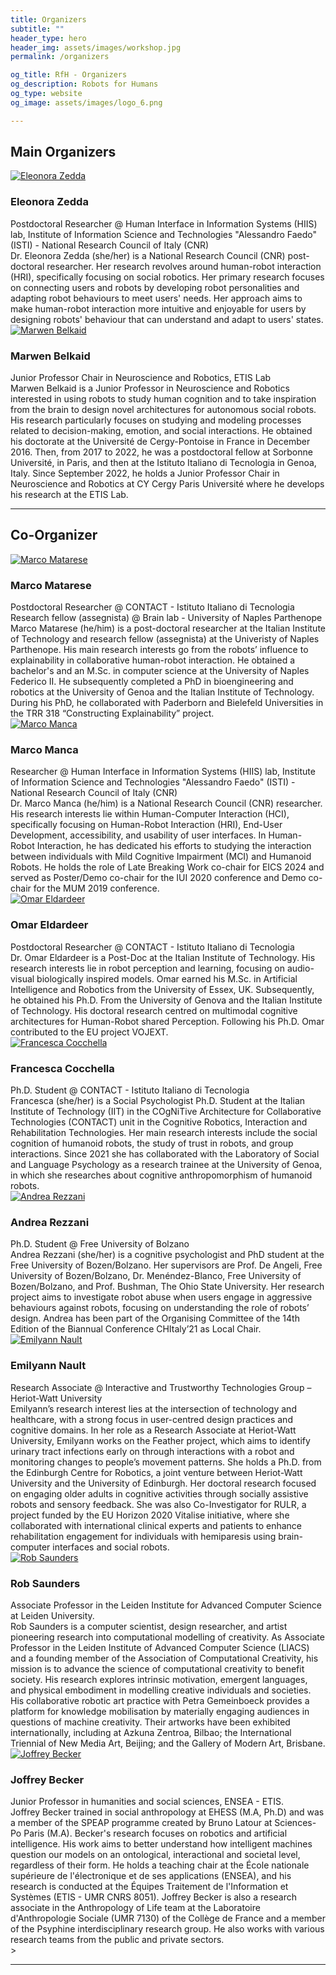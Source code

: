 ```yaml
---
title: Organizers
subtitle: ""
header_type: hero
header_img: assets/images/workshop.jpg
permalink: /organizers

og_title: RfH - Organizers
og_description: Robots for Humans
og_type: website
og_image: assets/images/logo_6.png

---
```

## Main Organizers

<section class="light">
    <div class="container py-2">
        <article class="postcard light blue">
            <a class="postcard__img_link" href="#">
                <img class="postcard__img" src="assets/images/Org25/org_EZ.jpg" alt="Eleonora Zedda" />
            </a>
            <div class="postcard__text t-dark">
                <h1 class="postcard__title blue">Eleonora Zedda</h1>
                <div class="postcard__subtitle small">Postdoctoral Researcher @ Human Interface in Information Systems (HIIS) lab, Institute of Information Science and Technologies "Alessandro Faedo" (ISTI) -  National Research Council of Italy (CNR)</div>
                <div class="postcard__subtitle small"><eleonora.zedda@isti.cnr.it></div>
                <div class="postcard__bar"></div>
                <div class="postcard__preview-txt">Dr. Eleonora Zedda (she/her) is a National Research Council (CNR) post-doctoral researcher. Her research revolves around human-robot interaction (HRI), specifically focusing on social robotics. Her primary research focuses on connecting users and robots by developing robot personalities and adapting robot behaviours to meet users' needs. Her approach aims to make human-robot interaction more intuitive and enjoyable for users by designing robots' behaviour that can understand and adapt to users' states. </div>
            </div>
        </article>
      </div>
</section>

<section class="light">
    <div class="container py-2">
        <article class="postcard light blue">
            <a class="postcard__img_link" href="#">
                <img class="postcard__img" src="assets/images/Org25/org_MB.jpg" alt="Marwen Belkaid" />
            </a>
            <div class="postcard__text t-dark">
                <h1 class="postcard__title blue">Marwen Belkaid</h1>
                <div class="postcard__subtitle small">Junior Professor Chair in Neuroscience and Robotics, ETIS Lab</div>
                <div class="postcard__subtitle small"><marwen.belkaid@ensea.fr></div>
                <div class="postcard__bar"></div>
                <div class="postcard__preview-txt">Marwen Belkaid is a Junior Professor in Neuroscience and Robotics interested in using robots to study human cognition and to take inspiration from the brain to design novel architectures for autonomous social robots. His research particularly focuses on studying and modeling processes related to decision-making, emotion, and social interactions. He obtained his doctorate at the Université de Cergy-Pontoise in France in December 2016. Then, from 2017 to 2022, he was a postdoctoral fellow at Sorbonne Université, in Paris, and then at the Istituto Italiano di Tecnologia in Genoa, Italy. Since September 2022, he holds a Junior Professor Chair in Neuroscience and Robotics at CY Cergy Paris Université where he develops his research at the ETIS Lab. </div>
            </div>
        </article>
      </div>
</section>

---
## Co-Organizer

<section class="light">
    <div class="container py-2">
        <article class="postcard light blue">
            <a class="postcard__img_link" href="#">
                <img class="postcard__img" src="assets/images/Org25/org_MM1.jpg" alt="Marco Matarese" />
            </a>
            <div class="postcard__text t-dark">
                <h1 class="postcard__title blue">Marco Matarese</h1>
                <div class="postcard__subtitle small">Postdoctoral Researcher @ CONTACT - Istituto Italiano di Tecnologia</div>
                <div class="postcard__subtitle small">Research fellow (assegnista) @ Brain lab - University of Naples Parthenope</div>
                <div class="postcard__subtitle small"><marco.matarese@iit.it></div>
                <div class="postcard__bar"></div>
                <div class="postcard__preview-txt">Marco Matarese (he/him) is a post-doctoral researcher at the Italian Institute of Technology and research fellow (assegnista) at the Univeristy of Naples Parthenope. His main research interests go from the robots’ influence to explainability in collaborative human-robot interaction. He obtained a bachelor's and an M.Sc. in computer science at the University of Naples Federico II. He subsequently completed a PhD in bioengineering and robotics at the University of Genoa and the Italian Institute of Technology. During his PhD, he collaborated with Paderborn and Bielefeld Universities in the TRR 318 “Constructing Explainability” project.</div>
            </div>
        </article>
        <article class="postcard light blue">
            <a class="postcard__img_link" href="#">
                <img class="postcard__img" src="assets/images/Org25/org_MM2.jpg" alt="Marco Manca" />
            </a>
            <div class="postcard__text t-dark">
                <h1 class="postcard__title blue">Marco Manca</h1>
                <div class="postcard__subtitle small">Researcher @ Human Interface in Information Systems (HIIS) lab, Institute of Information Science and Technologies "Alessandro Faedo" (ISTI) - National Research Council of Italy (CNR)</div>
                <div class="postcard__subtitle small"><marco.manca@isti.cnr.it></div>
                <div class="postcard__bar"></div>
                <div class="postcard__preview-txt">Dr. Marco Manca (he/him) is a National Research Council (CNR) researcher. His research interests lie within Human-Computer Interaction (HCI), specifically focusing on Human-Robot Interaction (HRI), End-User Development, accessibility, and usability of user interfaces. In Human-Robot Interaction, he has dedicated his efforts to studying the interaction between individuals with Mild Cognitive Impairment (MCI) and Humanoid Robots. He holds the role of Late Breaking Work co-chair for EICS 2024 and served as Poster/Demo co-chair for the IUI 2020 conference and Demo co-chair for the MUM 2019 conference. </div>
            </div>
        </article>
        <article class="postcard light blue">
            <a class="postcard__img_link" href="#">
                <img class="postcard__img" src="assets/images/Org25/org_OE.jpg" alt="Omar Eldardeer" />
            </a>
            <div class="postcard__text t-dark">
                <h1 class="postcard__title blue">Omar Eldardeer</h1>
                <div class="postcard__subtitle small">Postdoctoral Researcher @ CONTACT - Istituto Italiano di Tecnologia</div>
                <div class="postcard__subtitle small"><omar.eldardeer@iit.it></div>
                <div class="postcard__bar"></div>
                <div class="postcard__preview-txt">Dr. Omar Eldardeer is a Post-Doc at the Italian Institute of Technology. His research interests lie in robot perception and learning, focusing on audio-visual biologically inspired models. Omar earned his M.Sc. in Artificial Intelligence and Robotics from the University of Essex, UK. Subsequently, he obtained his Ph.D. From the University of Genova and the Italian Institute of Technology. His doctoral research centred on multimodal cognitive architectures for Human-Robot shared Perception. Following his Ph.D. Omar contributed to the EU project VOJEXT.</div>
            </div>
        </article>
                <article class="postcard light blue">
            <a class="postcard__img_link" href="#">
                <img class="postcard__img" src="assets/images/Org25/org_FC.png" alt="Francesca Cocchella" />
            </a>
            <div class="postcard__text t-dark">
                <h1 class="postcard__title blue">Francesca Cocchella</h1>
                <div class="postcard__subtitle small">Ph.D. Student @ CONTACT - Istituto Italiano di Tecnologia</div>
                <div class="postcard__subtitle small"><francesca.cocchella@iit.it></div>
                <div class="postcard__bar"></div>
                <div class="postcard__preview-txt">Francesca (she/her) is a Social Psychologist Ph.D. Student at the Italian Institute of Technology (IIT) in the COgNiTive Architecture for Collaborative Technologies (CONTACT) unit in the Cognitive Robotics, Interaction and Rehabilitation Technologies. Her main research interests include the social cognition of humanoid robots, the study of trust in robots, and group interactions. Since 2021 she has collaborated with the Laboratory of Social and Language Psychology as a research trainee at the University of Genoa, in which she researches about cognitive anthropomorphism of humanoid robots.</div>
            </div>
        </article>    
        <article class="postcard light blue">
            <a class="postcard__img_link" href="#">
                <img class="postcard__img" src="assets/images/Org25/org_AR.png" alt="Andrea Rezzani" />
            </a>
            <div class="postcard__text t-dark">
                <h1 class="postcard__title blue">Andrea Rezzani</h1>
                <div class="postcard__subtitle small">Ph.D. Student @ Free University of Bolzano</div>
                <div class="postcard__subtitle small"><andrea.rezzani@student.unibz.it></div>
                <div class="postcard__bar"></div>
                <div class="postcard__preview-txt">Andrea Rezzani (she/her) is a cognitive psychologist and PhD student at the Free University of Bozen/Bolzano. Her supervisors are Prof. De Angeli, Free University of Bozen/Bolzano, Dr. Menéndez-Blanco, Free University of Bozen/Bolzano, and Prof. Bushman, The Ohio State University. Her research project aims to investigate robot abuse when users engage in aggressive behaviours against robots, focusing on understanding the role of robots’ design. Andrea has been part of the Organising Committee of the  14th Edition of the Biannual Conference CHItaly’21 as Local Chair.</div>
            </div>
        </article>
        <article class="postcard light blue">
            <a class="postcard__img_link" href="#">
                <img class="postcard__img" src="assets/images/Org25/org_EN.jpeg" alt="Emilyann Nault" />
            </a>
            <div class="postcard__text t-dark">
                <h1 class="postcard__title blue">Emilyann Nault</h1>
                <div class="postcard__subtitle small">Research Associate @ Interactive and Trustworthy Technologies Group – Heriot-Watt University</div>
                <div class="postcard__subtitle small"><E.Nault@hw.ac.uk></div>
                <div class="postcard__bar"></div>
                <div class="postcard__preview-txt">Emilyann’s research interest lies at the intersection of technology and healthcare, with a strong focus in user-centred design practices and cognitive domains. In her role as a Research Associate at Heriot-Watt University, Emilyann works on the Feather project, which aims to identify urinary tract infections early on through interactions with a robot and monitoring changes to people’s movement patterns. She holds a Ph.D. from the Edinburgh Centre for Robotics, a joint venture between Heriot-Watt University and the University of Edinburgh. Her doctoral research focused on engaging older adults in cognitive activities through socially assistive robots and sensory feedback. She was also Co-Investigator for RULR, a project funded by the EU Horizon 2020 Vitalise initiative, where she collaborated with international clinical experts and patients to enhance rehabilitation engagement for individuals with hemiparesis using brain-computer interfaces and social robots.</div>
            </div>
        </article>
        <article class="postcard light blue">
            <a class="postcard__img_link" href="#">
                <img class="postcard__img" src="assets/images/Org25/org_RS.jpg" alt="Rob Saunders" />
            </a>
            <div class="postcard__text t-dark">
                <h1 class="postcard__title blue">Rob Saunders</h1>
                <div class="postcard__subtitle small">Associate Professor in the Leiden Institute for Advanced Computer Science at Leiden University.</div>
                <div class="postcard__subtitle small"><r.saunders@liacs.leidenuniv.nl></div>
                <div class="postcard__bar"></div>
                <div class="postcard__preview-txt">Rob Saunders is a computer scientist, design researcher, and artist pioneering research into computational modelling of creativity. As Associate Professor in the Leiden Institute of Advanced Computer Science (LIACS) and a founding member of the Association of Computational Creativity, his mission is to advance the science of computational creativity to benefit society. His research explores intrinsic motivation, emergent languages, and physical embodiment in modelling creative individuals and societies. His collaborative robotic art practice with Petra Gemeinboeck provides a platform for knowledge mobilisation by materially engaging audiences in questions of machine creativity. Their artworks have been exhibited internationally, including at Azkuna Zentroa, Bilbao; the International Triennial of New Media Art, Beijing; and the Gallery of Modern Art, Brisbane.</div>
            </div>
        </article>
        <article class="postcard light blue">
            <a class="postcard__img_link" href="#">
                <img class="postcard__img" src="assets/images/Org25/org_JB.jpg" alt="Joffrey Becker" />
            </a>
            <div class="postcard__text t-dark">
                <h1 class="postcard__title blue">Joffrey Becker</h1>
                <div class="postcard__subtitle small">Junior Professor in humanities and social sciences, ENSEA - ETIS.</div>
                <div class="postcard__subtitle small"><joffrey.becker@ensea.fr></div>
                <div class="postcard__bar"></div>
                <div class="postcard__preview-txt">Joffrey Becker trained in social anthropology at EHESS (M.A, Ph.D) and was a member of the SPEAP programme created by Bruno Latour at Sciences-Po Paris (M.A). Becker's research focuses on robotics and artificial intelligence. His work aims to better understand how intelligent machines question our models on an ontological, interactional and societal level, regardless of their form. He holds a teaching chair at the École nationale supérieure de l'électronique et de ses applications (ENSEA), and his research is conducted at the Équipes Traitement de l'Information et Systèmes (ETIS - UMR CNRS 8051). Joffrey Becker is also a research associate in the Anthropology of Life team at the Laboratoire d'Anthropologie Sociale (UMR 7130) of the Collège de France and a member of the Psyphine interdisciplinary research group. He also works with various research teams from the public and private sectors.</div>
            </div>
        </article>>
    </div>
</section>

---
